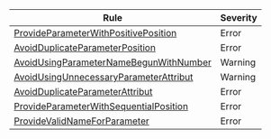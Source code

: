 ﻿| Rule | Severity |
|------|----------------------------------|
|[ProvideParameterWithPositivePosition](./ProvideParameterWithPositivePosition.md) | Error |
|[AvoidDuplicateParameterPosition](./AvoidDuplicateParameterPosition.md) | Error |
|[AvoidUsingParameterNameBegunWithNumber](./AvoidUsingParameterNameBegunWithNumber.md) | Warning |
|[AvoidUsingUnnecessaryParameterAttribut](./AvoidUsingUnnecessaryParameterAttribut.md) | Warning |
|[AvoidDuplicateParameterAttribut](./AvoidDuplicateParameterAttribut.md) | Error |
|[ProvideParameterWithSequentialPosition](./ProvideParameterWithSequentialPosition.md) | Error |
|[ProvideValidNameForParameter](./ProvideValidNameForParameter.md) | Error |

